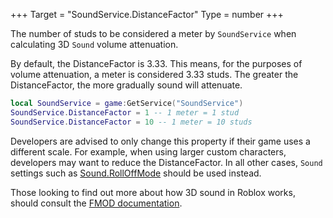+++
Target = "SoundService.DistanceFactor"
Type = number
+++

The number of studs to be considered a meter by `SoundService` when calculating 3D `Sound` volume attenuation.By default, the DistanceFactor is 3.33. This means, for the purposes of volume attenuation, a meter is considered 3.33 studs. The greater the DistanceFactor, the more gradually sound will attenuate.```lualocal SoundService = game:GetService("SoundService")SoundService.DistanceFactor = 1 -- 1 meter = 1 studSoundService.DistanceFactor = 10 -- 1 meter = 10 studs```Developers are advised to only change this property if their game uses a different scale. For example, when using larger custom characters, developers may want to reduce the DistanceFactor. In all other cases, `Sound` settings such as [Sound.RollOffMode](https://developer.roblox.com/api-reference/property/Sound/RollOffMode) should be used instead.Those looking to find out more about how 3D sound in Roblox works, should consult the [FMOD documentation][1].[1]: https://www.fmod.com/docs/api/content/generated/overview/3dsound.html